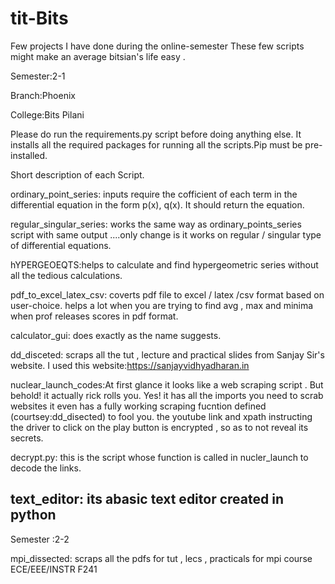 # tit-Bits
Few projects I have done during the online-semester
These few scripts might make an average bitsian's life easy . 

Semester:2-1 

Branch:Phoenix

College:Bits Pilani

Please do run the requirements.py script before doing anything else. It installs all the required packages for running all the scripts.Pip must be pre-installed.

Short description of each Script.

ordinary_point_series: inputs require the cofficient of each term in the differential equation in the form p(x), q(x). It should return the equation.


regular_singular_series: works the same way as ordinary_points_series script with same output ....only change is it works on regular / singular type of differential equations.


hYPERGEOEQTS:helps to calculate and find hypergeometric series without all the tedious calculations.


pdf_to_excel_latex_csv: coverts pdf file to excel / latex /csv format based on user-choice. helps a lot when you are trying to find avg , max and minima when prof releases scores in pdf format.



calculator_gui: does exactly as the name suggests.


dd_disceted: scraps all the tut , lecture and practical slides from Sanjay Sir's website. I used this website:https://sanjayvidhyadharan.in

nuclear_launch_codes:At first glance it looks like a web scraping script . But behold! it actually rick rolls you. Yes! it has all the imports you need to scrab websites it even has a fully working scraping fucntion defined (courtsey:dd_disected) to fool you. the youtube link and xpath instructing the driver to click on the play button is encrypted , so as to not reveal its secrets.
 

decrypt.py: this is the script whose function is called in nucler_launch to decode the links.


text_editor: its abasic text editor created in python
------------------------------------------------------------------------------------------------------------------------------------------------------------------

Semester :2-2 


mpi_dissected: scraps all the pdfs for tut , lecs , practicals for mpi course ECE/EEE/INSTR F241
